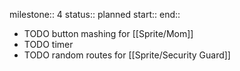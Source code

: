 milestone:: 4
status:: planned
start:: 
end::

- TODO button mashing for [[Sprite/Mom]]
- TODO timer
- TODO random routes for [[Sprite/Security Guard]]